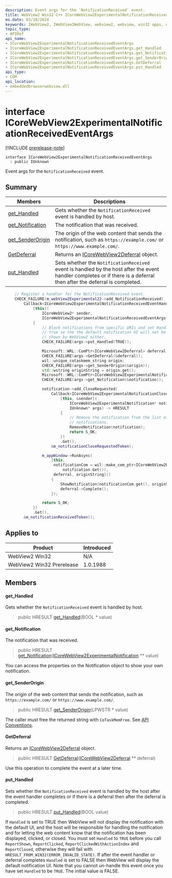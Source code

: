 ```yaml
---
description: Event args for the `NotificationReceived` event.
title: WebView2 Win32 C++ ICoreWebView2ExperimentalNotificationReceivedEventArgs
ms.date: 03/18/2024
keywords: IWebView2, IWebView2WebView, webview2, webview, win32 apps, win32, edge, ICoreWebView2, ICoreWebView2Controller, browser control, edge html, ICoreWebView2ExperimentalNotificationReceivedEventArgs
topic_type: 
- APIRef
api_name:
- ICoreWebView2ExperimentalNotificationReceivedEventArgs
- ICoreWebView2ExperimentalNotificationReceivedEventArgs.get_Handled
- ICoreWebView2ExperimentalNotificationReceivedEventArgs.get_Notification
- ICoreWebView2ExperimentalNotificationReceivedEventArgs.get_SenderOrigin
- ICoreWebView2ExperimentalNotificationReceivedEventArgs.GetDeferral
- ICoreWebView2ExperimentalNotificationReceivedEventArgs.put_Handled
api_type:
- COM
api_location:
- embeddedbrowserwebview.dll
---
```


# interface ICoreWebView2ExperimentalNotificationReceivedEventArgs

[!INCLUDE [prerelease-note](../includes/prerelease-note.md)]

```
interface ICoreWebView2ExperimentalNotificationReceivedEventArgs
  : public IUnknown
```

Event args for the `NotificationReceived` event.

## Summary

 Members                        | Descriptions
--------------------------------|---------------------------------------------
[get_Handled](#get_handled) | Gets whether the `NotificationReceived` event is handled by host.
[get_Notification](#get_notification) | The notification that was received.
[get_SenderOrigin](#get_senderorigin) | The origin of the web content that sends the notification, such as `https://example.com/` or `https://www.example.com/`.
[GetDeferral](#getdeferral) | Returns an [ICoreWebView2Deferral](icorewebview2deferral.md#icorewebview2deferral) object.
[put_Handled](#put_handled) | Sets whether the `NotificationReceived` event is handled by the host after the event handler completes or if there is a deferral then after the deferral is completed.

```cpp
    // Register a handler for the NotificationReceived event.
    CHECK_FAILURE(m_webView2Experimental22->add_NotificationReceived(
        Callback<ICoreWebView2ExperimentalNotificationReceivedEventHandler>(
            [this](
                ICoreWebView2* sender,
                ICoreWebView2ExperimentalNotificationReceivedEventArgs* args) -> HRESULT
            {
                // Block notifications from specific URIs and set Handled to
                // true so the the default notification UI will not be
                // shown by WebView2 either.
                CHECK_FAILURE(args->put_Handled(TRUE));

                Microsoft::WRL::ComPtr<ICoreWebView2Deferral> deferral;
                CHECK_FAILURE(args->GetDeferral(&deferral));
                wil::unique_cotaskmem_string origin;
                CHECK_FAILURE(args->get_SenderOrigin(&origin));
                std::wstring originString = origin.get();
                Microsoft::WRL::ComPtr<ICoreWebView2ExperimentalNotification> notification;
                CHECK_FAILURE(args->get_Notification(&notification));

                notification->add_CloseRequested(
                    Callback<ICoreWebView2ExperimentalNotificationCloseRequestedEventHandler>(
                        [this, &sender](
                            ICoreWebView2ExperimentalNotification* notification,
                            IUnknown* args) -> HRESULT
                        {
                            // Remove the notification from the list of active
                            // notifications.
                            RemoveNotification(notification);
                            return S_OK;
                        })
                        .Get(),
                    &m_notificationCloseRequestedToken);

                m_appWindow->RunAsync(
                    [this,
                     notificationCom = wil::make_com_ptr<ICoreWebView2ExperimentalNotification>(
                         notification.Get()),
                     deferral, originString]()
                    {
                        ShowNotification(notificationCom.get(), originString);
                        deferral->Complete();
                    });

                return S_OK;
            })
            .Get(),
        &m_notificationReceivedToken));
```

## Applies to

Product                         | Introduced
--------------------------------|---------------------------------------------
WebView2 Win32            |    N/A
WebView2 Win32 Prerelease |    1.0.1988

## Members

#### get_Handled

Gets whether the `NotificationReceived` event is handled by host.

> public HRESULT [get_Handled](#get_handled)(BOOL * value)

#### get_Notification

The notification that was received.

> public HRESULT [get_Notification](#get_notification)([ICoreWebView2ExperimentalNotification](icorewebview2experimentalnotification.md#icorewebview2experimentalnotification) ** value)

You can access the properties on the Notification object to show your own notification.

#### get_SenderOrigin

The origin of the web content that sends the notification, such as `https://example.com/` or `https://www.example.com/`.

> public HRESULT [get_SenderOrigin](#get_senderorigin)(LPWSTR * value)

The caller must free the returned string with `CoTaskMemFree`. See [API Conventions](/microsoft-edge/webview2/concepts/win32-api-conventions#strings).

#### GetDeferral

Returns an [ICoreWebView2Deferral](icorewebview2deferral.md#icorewebview2deferral) object.

> public HRESULT [GetDeferral](#getdeferral)([ICoreWebView2Deferral](icorewebview2deferral.md#icorewebview2deferral) ** deferral)

Use this operation to complete the event at a later time.

#### put_Handled

Sets whether the `NotificationReceived` event is handled by the host after the event handler completes or if there is a deferral then after the deferral is completed.

> public HRESULT [put_Handled](#put_handled)(BOOL value)

If `Handled` is set to TRUE then WebView will not display the notification with the default UI, and the host will be responsible for handling the notification and for letting the web content know that the notification has been displayed, clicked, or closed. You must set `Handled` to `TRUE` before you call `ReportShown`, `ReportClicked`, `ReportClickedWithActionIndex` and `ReportClosed`, otherwise they will fail with `HRESULT_FROM_WIN32(ERROR_INVALID_STATE)`. If after the event handler or deferral completes `Handled` is set to FALSE then WebView will display the default notification UI. Note that you cannot un-handle this event once you have set `Handled` to be `TRUE`. The initial value is FALSE.

